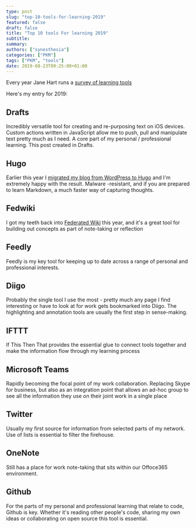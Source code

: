 ```yaml
---
type: post
slug: "top-10-tools-for-learning-2019"
featured: false
draft: false
title: "Top 10 tools For learning 2019"
subtitle: 
summary: 
authors: ["synesthesia"]
categories: ["PKM"]
tags: ["PKM", "tools"]
date: 2019-08-23T09:25:00+01:00
---
```


Every year Jane Hart runs a [survey of learning tools](http://modernworkplacelearning.com/magazine/janes-top-ten-2019/)   

Here's my entry for 2019:

## Drafts

Incredibly versatile tool for creating and re-purposing text on iOS devices. Custom actions written in JavaScript allow me to push, pull and manipulate text pretty much as I need. A core part of my personal / professional learning. This post created in Drafts.

## Hugo

Earlier this year I [migrated my blog from WordPress to Hugo](https://www.synesthesia.co.uk/project/wp-to-hugo/) and I'm extremely happy with the result. Malware -resistant, and if you are prepared to learn Markdown, a much faster way of capturing thoughts.

## Fedwiki

I got my teeth back into [Federated Wiki](https://wiki.synesthesia.co.uk/view/welcome-visitors) this year, and it's a great tool for building out concepts as part of note-taking or reflection


## Feedly

Feedly is my key tool for keeping up to date across a range of personal and professional interests.

## Diigo

Probably the single tool I use the most - pretty much any page I find interesting or have to look at for work gets bookmarked into Diigo. The highlighting and annotation tools are usually the first step in sense-making.

##  IFTTT 

If This Then That provides the essential glue to connect tools together and make the information flow through my learning process

##  Microsoft Teams

Rapidly becoming the focal point of my work collaboration. Replacing Skype for business, but also as an integration point that allows an ad-hoc group to see all the information they use on their joint work in a single place

## Twitter

Usually my first source for information from selected parts of my network. Use of lists is essential to filter the firehouse.

##  OneNote

Still has a place for work note-taking that sits within our Offoce365 environment.

## Github

For the parts of my personal and professional learning that relate to code, Github is key. Whether it's reading other people's code, sharing my own ideas or collaborating on open source this tool is essential.